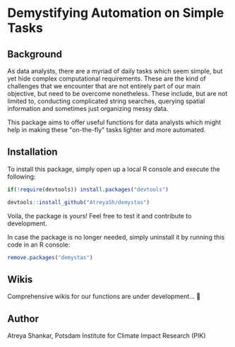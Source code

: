 # Demystifying Automation on Simple Tasks

## Background

As data analysts, there are a myriad of daily tasks which seem simple, but yet hide complex computational requirements. These are the kind of challenges that we encounter that are not entirely part of our main objective, but need to be overcome nonetheless. These include, but are not limited to, conducting complicated string searches, querying spatial information and sometimes just organizing messy data.

This package aims to offer useful functions for data analysts which might help in making these "on-the-fly" tasks lighter and more automated.

## Installation

To install this package, simply open up a local R console and execute the following:

```r
if(!require(devtools)) install.packages("devtools")

devtools::install_github("AtreyaSh/demystas")
```

Voila, the package is yours! Feel free to test it and contribute to development.

In case the package is no longer needed, simply uninstall it by running this code in an R console:

```r
remove.packages("demystas")
```

## Wikis

Comprehensive wikis for our functions are under development... :snail:

## Author

Atreya Shankar, Potsdam Institute for Climate Impact Research (PIK)
